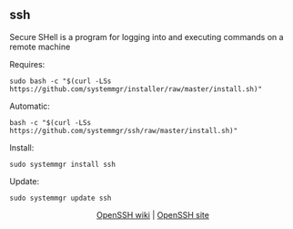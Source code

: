 ## ssh  
  
Secure SHell is a program for logging into and executing commands on a remote machine  
  
Requires:  

```shell
sudo bash -c "$(curl -LSs https://github.com/systemmgr/installer/raw/master/install.sh)"
```

Automatic:

```shell
bash -c "$(curl -LSs https://github.com/systemmgr/ssh/raw/master/install.sh)"
```

Install:

```shell
sudo systemmgr install ssh
```

Update:

```shell
sudo systemmgr update ssh
```

<p align=center>
  <a href="https://wiki.archlinux.org/index.php/OpenSSH" target="_blank">OpenSSH wiki</a>  |  
  <a href="https://www.openssh.com/" target="_blank">OpenSSH site</a>
</p>  
